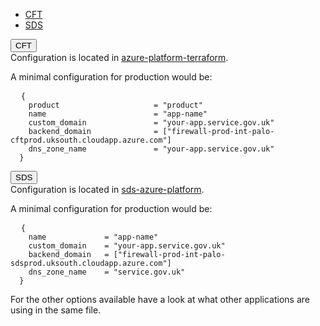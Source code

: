 <div class="platform-selector" id="front-door-config-clusters" data-module="app-tabs">
  <ul class="app-tabs" role="tablist">
    <li class="app-tabs__item js-tabs__item js-tabs__item--open" role="presentation">
      <a href="#front-door-config-cft" role="tab" aria-controls="front-door-config-cft" aria-expanded="false">
        CFT
      </a>
    </li>
    <li class="app-tabs__item js-tabs__item app-tabs__item--current" role="presentation">
      <a href="#front-door-config-sds" role="tab" aria-controls="front-door-config-sds" aria-expanded="true">
      SDS
      </a>
    </li>
  </ul>
  <div class="app-tabs__heading js-tabs__heading">
    <button aria-controls="front-door-config-cft" class="app-tabs__heading-button">CFT</button>
  </div>
  <div class="app-tabs__container js-tabs__container app-tabs__container--hidden" id="front-door-config-cft" role="tabpanel" aria-hidden="true">
    <div class="app-example__code">
      Configuration is located in
      <a href="https://github.com/hmcts/azure-platform-terraform/blob/master/environments/prod/prod.tfvars">azure-platform-terraform</a>.
      <p>A minimal configuration for production would be:</p>
      <pre data-module="app-copy" tabindex="0">
  <code>{
    product                     = "product"
    name                        = "app-name"
    custom_domain               = "your-app.service.gov.uk"
    backend_domain              = ["firewall-prod-int-palo-cftprod.uksouth.cloudapp.azure.com"]
    dns_zone_name               = "your-app.service.gov.uk"
  }
</code></pre>
    </div>
  </div>
  
  <div class="app-tabs__heading js-tabs__heading app-tabs__heading--current">
    <button aria-controls="front-door-config-sds" class="app-tabs__heading-button" aria-expanded="true">SDS</button>
  </div>

  <div class="app-tabs__container js-tabs__container" id="front-door-config-sds" role="tabpanel" aria-hidden="false">
    <div>
      Configuration is located in 
      <a href="https://github.com/hmcts/sds-azure-platform/blob/master/environments/prod/prod.tfvars">sds-azure-platform</a>.
      <p>A minimal configuration for production would be:</p>
      <pre data-module="app-copy" tabindex="0">
  <code>{
    name             = "app-name"
    custom_domain    = "your-app.service.gov.uk"
    backend_domain   = ["firewall-prod-int-palo-sdsprod.uksouth.cloudapp.azure.com"]
    dns_zone_name    = "service.gov.uk"
  }
</code></pre>
    </div>
  </div>
</div>


For the other options available have a look at what other applications are using in the same file.

